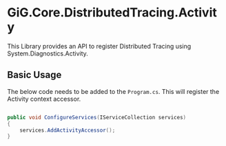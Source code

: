 # GiG.Core.DistributedTracing.Activity

This Library provides an API to register Distributed Tracing using System.Diagnostics.Activity.

## Basic Usage

The below code needs to be added to the `Program.cs`. This will register the Activity context accessor.

```csharp

public void ConfigureServices(IServiceCollection services)
{
    services.AddActivityAccessor();
}


```